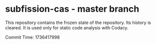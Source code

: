 # subfission-cas - master branch

This repository contains the frozen state of the repository.
Its history is cleared. It is used only for static code
analysis with Codacy.

Commit Time: 1736417998